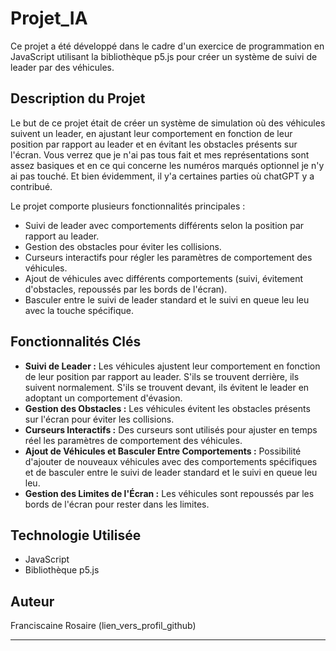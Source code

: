 # Projet_IA

Ce projet a été développé dans le cadre d'un exercice de programmation en JavaScript 
utilisant la bibliothèque p5.js pour créer un système de suivi de leader par des véhicules.

## Description du Projet

Le but de ce projet était de créer un système de simulation où des véhicules suivent un leader, 
en ajustant leur comportement en fonction de leur position par rapport au leader et en évitant les obstacles présents sur l'écran.
Vous verrez que je n'ai pas tous fait et mes représentations sont assez basiques et en ce qui concerne les numéros marqués optionnel je n'y ai pas touché.
Et bien évidemment, il y'a certaines parties où chatGPT y a contribué.

Le projet comporte plusieurs fonctionnalités principales :

- Suivi de leader avec comportements différents selon la position par rapport au leader.
- Gestion des obstacles pour éviter les collisions.
- Curseurs interactifs pour régler les paramètres de comportement des véhicules.
- Ajout de véhicules avec différents comportements (suivi, évitement d'obstacles, repoussés par les bords de l'écran).
- Basculer entre le suivi de leader standard et le suivi en queue leu leu avec la touche spécifique.

## Fonctionnalités Clés

- **Suivi de Leader :** Les véhicules ajustent leur comportement en fonction de leur position par rapport au leader. S'ils se trouvent derrière, ils suivent normalement. S'ils se trouvent devant, ils évitent le leader en adoptant un comportement d'évasion.
- **Gestion des Obstacles :** Les véhicules évitent les obstacles présents sur l'écran pour éviter les collisions.
- **Curseurs Interactifs :** Des curseurs sont utilisés pour ajuster en temps réel les paramètres de comportement des véhicules.
- **Ajout de Véhicules et Basculer Entre Comportements :** Possibilité d'ajouter de nouveaux véhicules avec des comportements spécifiques et de basculer entre le suivi de leader standard et le suivi en queue leu leu.
- **Gestion des Limites de l'Écran :** Les véhicules sont repoussés par les bords de l'écran pour rester dans les limites.

## Technologie Utilisée

- JavaScript
- Bibliothèque p5.js

## Auteur

Franciscaine Rosaire (lien_vers_profil_github)

---

